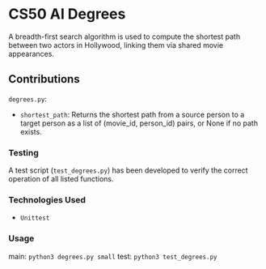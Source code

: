 # CS50 AI Degrees

A breadth-first search algorithm is used to compute the shortest path between two actors in Hollywood, linking them via shared movie appearances.

## Contributions

`degrees.py`:

- `shortest_path`: Returns the shortest path from a source person to a target person as a list of (movie_id, person_id) pairs, or None if no path exists.

### Testing

A test script (`test_degrees.py`) has been developed to verify the correct operation of all listed functions.

### Technologies Used

- `Unittest`

### Usage

main: `python3 degrees.py small`
test: `python3 test_degrees.py`